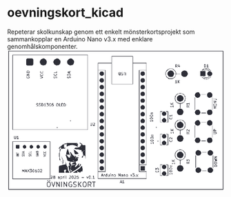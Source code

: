 # oevningskort_kicad
Repeterar skolkunskap genom ett enkelt mönsterkortsprojekt som sammankopplar en Arduino Nano v3.x med enklare genomhålskomponenter.
![Bild som representerar en förhandsvisning av mönsterkortet från PCB-tillverkaren Aislers mönsterkortsbyggare.](./oevningskort_aisler.png)

